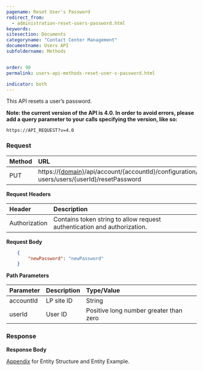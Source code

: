 ```yaml
---
pagename: Reset User's Password
redirect_from:
  - administration-reset-users-password.html
keywords:
sitesection: Documents
categoryname: "Contact Center Management"
documentname: Users API
subfoldername: Methods


order: 90
permalink: users-api-methods-reset-user-s-password.html

indicator: both
---
```


This API resets a user’s password.

**Note: the current version of the API is 4.0. In order to avoid errors, please add a query parameter to your calls specifying the version, like so:**

```HTTP
https://API_REQUEST?v=4.0
```

### Request

| Method|      URL  |
| :-------- | :---|  
 |PUT|  https://[{domain}](/agent-domain-domain-api.html)/api/account/{accountId}/configuration/le-users/users/{userId}/resetPassword |

**Request Headers**

 |Header|         Description  |
| :------|        :--------  |
 |Authorization|  Contains token string to allow request authentication and authorization.  |

**Request Body**

```json
    {
        "newPassword": "newPassword"
    }
```

**Path Parameters**

 |Parameter|  Description|  Type/Value |
 |:------|    :--------|    :--------|
 |accountId|  LP site ID|   String |
 |userId|  User ID|   Positive long number greater than zero|

### Response

**Response Body**

[Appendix](administration-users-appendix.html) for Entity Structure and Entity Example.
